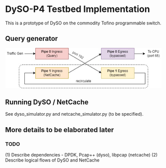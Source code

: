# DySO-P4 Testbed Implementation
This is a prototype of DySO on the commodity Tofino programmable switch.

## Query generator
![QueryGen](/misc/querygen.jpg)

## Running DySO / NetCache
See dyso_simulator.py and netcache_simulator.py (to be specified).

## More details to be elaborated later
### TODO  
(1) Describe dependencies - DPDK, Pcap++ (dyso), libpcap (netcache)
(2) Describe logical flows of DySO and NetCache